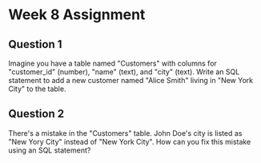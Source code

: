 # Week 8 Assignment 

## Question 1
Imagine you have a table named "Customers" with columns for "customer_id" (number), "name" (text), and "city" (text). Write an SQL statement to add a new customer named "Alice Smith" living in "New York City" to the table.

## Question 2
There's a mistake in the "Customers" table.  John Doe's city is listed as "New Yory City" instead of "New York City". How can you fix this mistake using an SQL statement?
